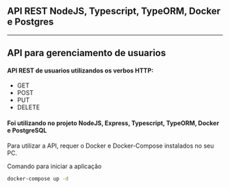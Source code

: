 ## API REST NodeJS, Typescript, TypeORM, Docker e Postgres

<hr>

<h2>API para gerenciamento de usuarios</h2>

<h4>API REST de usuarios utilizandos os verbos HTTP: </h4>
<ul>
  <li> GET</li> 
  <li> POST</li> 
  <li> PUT</li> 
  <li> DELETE</li> 
 </ul>

<h4> Foi utilizando no projeto NodeJS, Express, Typescript, TypeORM, Docker e PostgreSQL</h4>

Para utilizar a API, requer o Docker e Docker-Compose instalados no seu PC.

Comando para iniciar a aplicação

```sh
docker-compose up -d
```
